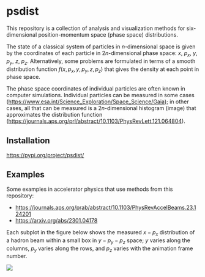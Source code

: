 # psdist


This repository is a collection of analysis and visualization methods for six-dimensional position-momentum space (phase space) distributions.

The state of a classical system of particles in $n$-dimensional space is given by the coordinates of each particle in $2n$-dimensional phase space: $x$, $p_x$, $y$, $p_y$, $z$, $p_z$. Alternatively, some problems are formulated in terms of a smooth distribution function $f(x, p_x, y, p_y, z, p_z)$ that gives the density at each point in phase space. 

The phase space coordinates of individual particles are often known in computer simulations. Individual particles can be measured in some cases (https://www.esa.int/Science_Exploration/Space_Science/Gaia); in other cases, all that can be measured is a $2n$-dimensional histogram (image) that approximates the distribution function (https://journals.aps.org/prl/abstract/10.1103/PhysRevLett.121.064804).


## Installation

https://pypi.org/project/psdist/


## Examples

Some examples in accelerator physics that use methods from this repository:
* https://journals.aps.org/prab/abstract/10.1103/PhysRevAccelBeams.23.124201
* https://arxiv.org/abs/2301.04178

Each subplot in the figure below shows the measured $x-p_x$ distribution of a hadron beam within a small box in $y-p_y-p_z$ space; $y$ varies along the columns, $p_y$ varies along the rows, and $p_z$ varies with the animation frame number.

![](examples/figures/view_yyp_slice_xxp_wslice.gif)
